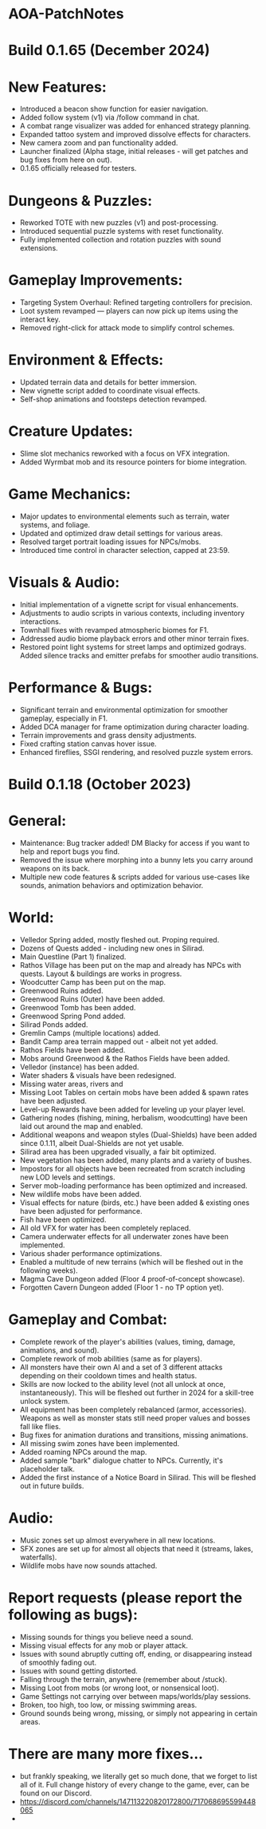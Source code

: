 # AOA-PatchNotes
# Build 0.1.65 (December 2024)


# New Features:
- Introduced a beacon show function for easier navigation.
- Added follow system (v1) via /follow command in chat.
- A combat range visualizer was added for enhanced strategy planning.
- Expanded tattoo system and improved dissolve effects for characters.
- New camera zoom and pan functionality added.
- Launcher finalized (Alpha stage, initial releases - will get patches and bug fixes from here on out).
- 0.1.65 officially released for testers.

# Dungeons & Puzzles:
- Reworked TOTE with new puzzles (v1) and post-processing.
- Introduced sequential puzzle systems with reset functionality.
- Fully implemented collection and rotation puzzles with sound extensions.

# Gameplay Improvements:
- Targeting System Overhaul: Refined targeting controllers for precision.
- Loot system revamped — players can now pick up items using the interact key.
- Removed right-click for attack mode to simplify control schemes.

# Environment & Effects:
- Updated terrain data and details for better immersion.
- New vignette script added to coordinate visual effects.
- Self-shop animations and footsteps detection revamped.

# Creature Updates:
- Slime slot mechanics reworked with a focus on VFX integration.
- Added Wyrmbat mob and its resource pointers for biome integration.

# Game Mechanics:
- Major updates to environmental elements such as terrain, water systems, and foliage.
- Updated and optimized draw detail settings for various areas.
- Resolved target portrait loading issues for NPCs/mobs.
- Introduced time control in character selection, capped at 23:59.

# Visuals & Audio:
- Initial implementation of a vignette script for visual enhancements.
- Adjustments to audio scripts in various contexts, including inventory interactions.
- Townhall fixes with revamped atmospheric biomes for F1.
- Addressed audio biome playback errors and other minor terrain fixes.
- Restored point light systems for street lamps and optimized godrays.
  Added silence tracks and emitter prefabs for smoother audio transitions.

# Performance & Bugs:
- Significant terrain and environmental optimization for smoother gameplay, especially in F1.
- Added DCA manager for frame optimization during character loading.
- Terrain improvements and grass density adjustments.
- Fixed crafting station canvas hover issue.
- Enhanced fireflies, SSGI rendering, and resolved puzzle system errors.




# Build 0.1.18 (October 2023)

# General:
- Maintenance: Bug tracker added! DM Blacky for access if you want to help and report bugs you find.
- Removed the issue where morphing into a bunny lets you carry around weapons on its back.
- Multiple new code features & scripts added for various use-cases like sounds, animation behaviors and optimization behavior.

# World:
- Velledor Spring added, mostly fleshed out. Proping required.
- Dozens of Quests added - including new ones in Silirad.
- Main Questline (Part 1) finalized.
- Rathos Village has been put on the map and already has NPCs with quests. Layout & buildings are works in progress.
- Woodcutter Camp has been put on the map.
- Greenwood Ruins added.
- Greenwood Ruins (Outer) have been added.
- Greenwood Tomb has been added.
- Greenwood Spring Pond added.
- Silirad Ponds added.
- Gremlin Camps (multiple locations) added.
- Bandit Camp area terrain mapped out - albeit not yet added.
- Rathos Fields have been added.
- Mobs around Greenwood & the Rathos Fields have been added.
- Velledor (instance) has been added.
- Water shaders & visuals have been redesigned.
- Missing water areas, rivers and
- Missing Loot Tables on certain mobs have been added & spawn rates have been adjusted.
- Level-up Rewards have been added for leveling up your player level.
- Gathering nodes (fishing, mining, herbalism, woodcutting) have been laid out around the map and enabled.
- Additional weapons and weapon styles (Dual-Shields) have been added since 0.1.11, albeit Dual-Shields are not yet usable.
- Silirad area has been upgraded visually, a fair bit optimized.
- New vegetation has been added, many plants and a variety of bushes.
- Impostors for all objects have been recreated from scratch including new LOD levels and settings.
- Server mob-loading performance has been optimized and increased.
- New wildlife mobs have been added.
- Visual effects for nature (birds, etc.) have been added & existing ones have been adjusted for performance.
- Fish have been optimized.
- All old VFX for water has been completely replaced.
- Camera underwater effects for all underwater zones have been implemented.
- Various shader performance optimizations.
- Enabled a multitude of new terrains (which will be fleshed out in the following weeks).
- Magma Cave Dungeon added (Floor 4 proof-of-concept showcase).
- Forgotten Cavern Dungeon added (Floor 1 - no TP option yet).

# Gameplay and Combat:
- Complete rework of the player's abilities (values, timing, damage, animations, and sound).
- Complete rework of mob abilities (same as for players).
- All monsters have their own AI and a set of 3 different attacks depending on their cooldown times and health status.
- Skills are now locked to the ability level (not all unlock at once, instantaneously). This will be fleshed out further in 2024 for a skill-tree unlock system.
- All equipment has been completely rebalanced (armor, accessories). Weapons as well as monster stats still need proper values and bosses fall like flies.
- Bug fixes for animation durations and transitions, missing animations.
- All missing swim zones have been implemented.
- Added roaming NPCs around the map.
- Added sample "bark" dialogue chatter to NPCs. Currently, it's placeholder talk.
- Added the first instance of a Notice Board in Silirad. This will be fleshed out in future builds.

# Audio:
- Music zones set up almost everywhere in all new locations.
- SFX zones are set up for almost all objects that need it (streams, lakes, waterfalls).
- Wildlife mobs have now sounds attached.

# Report requests (please report the following as bugs): 
- Missing sounds for things you believe need a sound.
- Missing visual effects for any mob or player attack.
- Issues with sound abruptly cutting off, ending, or disappearing instead of smoothly fading out.
- Issues with sound getting distorted.
- Falling through the terrain, anywhere (remember about /stuck).
- Missing Loot from mobs (or wrong loot, or nonsensical loot).
- Game Settings not carrying over between maps/worlds/play sessions.
- Broken, too high, too low, or missing swimming areas.
- Ground sounds being wrong, missing, or simply not appearing in certain areas.


# There are many more fixes... 
- but frankly speaking, we literally get so much done, that we forget to list all of it. Full change history of every change to the game, ever, can be found on our Discord.
- https://discord.com/channels/147113220820172800/717068695599448065
- 
